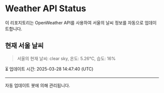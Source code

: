 
# Weather API Status

이 리포지토리는 OpenWeather API를 사용하여 서울의 날씨 정보를 자동으로 업데이트합니다.

## 현재 서울 날씨
> 서울의 현재 날씨: clear sky, 온도: 5.26°C, 습도: 16%

⏳ 업데이트 시간: 2025-03-28 14:47:40 (UTC)

---
자동 업데이트 봇에 의해 관리됩니다.
